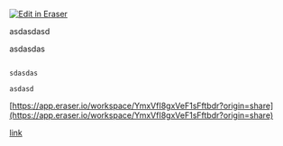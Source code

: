 <p><a target="_blank" href="https://app.eraser.io/workspace/YmxVfI8gxVeF1sFftbdr" id="edit-in-eraser-github-link"><img alt="Edit in Eraser" src="https://firebasestorage.googleapis.com/v0/b/second-petal-295822.appspot.com/o/images%2Fgithub%2FOpen%20in%20Eraser.svg?alt=media&amp;token=968381c8-a7e7-472a-8ed6-4a6626da5501"></a></p>

asdasdasd

asdasdas

```

sdasdas

asdasd
```
[﻿https://app.eraser.io/workspace/YmxVfI8gxVeF1sFftbdr?origin=share](https://app.eraser.io/workspace/YmxVfI8gxVeF1sFftbdr?origin=share) 



[﻿link](https://github.com/javierGnz/javiergnz.github.io/blob/master/Test.md) 


<!--- Eraser file: https://app.eraser.io/workspace/YmxVfI8gxVeF1sFftbdr --->
